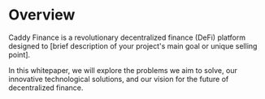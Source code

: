 # Overview

Caddy Finance is a revolutionary decentralized finance (DeFi) platform designed to [brief description of your project's main goal or unique selling point].

In this whitepaper, we will explore the problems we aim to solve, our innovative technological solutions, and our vision for the future of decentralized finance.